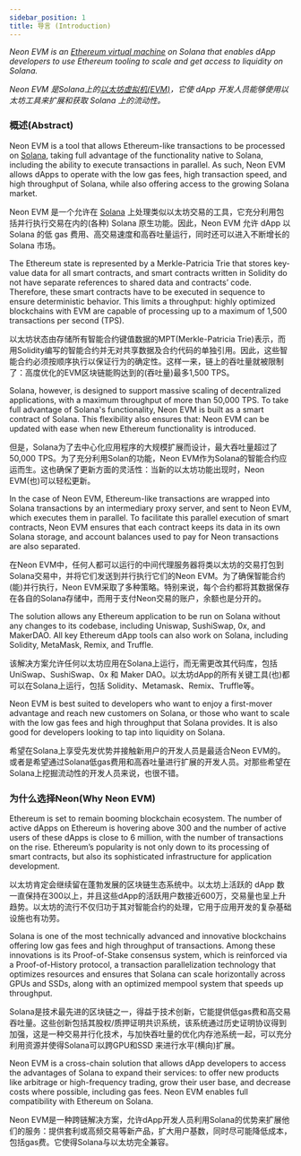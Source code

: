 ```yaml
---
sidebar_position: 1
title: 导言 (Introduction)
---
```

*Neon EVM is an _[Ethereum virtual machine](https://ethereum.org/en/developers/docs/evm/)_ on Solana that enables dApp developers to use Ethereum tooling to scale and get access to liquidity on Solana.*

*Neon EVM 是Solana上的[以太坊虚拟机(EVM)](https://ethereum.org/en/developers/docs/evm/)，它使 dApp 开发人员能够使用以太坊工具来扩展和获取 Solana 上的流动性。*


### 概述(Abstract)

Neon EVM is a tool that allows Ethereum-like transactions to be processed on [Solana](https://docs.solana.com/introduction), taking full advantage of the functionality native to Solana, including the ability to execute transactions in parallel. As such, Neon EVM allows dApps to operate with the low gas fees, high transaction speed, and high throughput of Solana, while also offering access to the growing Solana market.

Neon EVM 是一个允许在  [Solana](https://docs.solana.com/introduction) 上处理类似以太坊交易的工具，它充分利用包括并行执行交易在内的(各种) Solana 原生功能。因此，Neon EVM 允许 dApp 以 Solana 的低 gas 费用、高交易速度和高吞吐量运行，同时还可以进入不断增长的 Solana 市场。

The Ethereum state is represented by a Merkle-Patricia Trie that stores key-value data for all smart contracts, and smart contracts written in Solidity do not have separate references to shared data and contracts’ code. Therefore, these smart contracts have to be executed in sequence to ensure deterministic behavior. This limits a throughput: highly optimized blockchains with EVM are capable of processing up to a maximum of 1,500 transactions per second (TPS).



以太坊状态由存储所有智能合约键值数据的MPT(Merkle-Patricia Trie)表示，而用Solidity编写的智能合约并无对共享数据及合约代码的单独引用。因此，这些智能合约必须按顺序执行以保证行为的确定性。这样一来，链上的吞吐量就被限制了：高度优化的EVM区块链能购达到的(吞吐量)最多1,500 TPS。

Solana, however, is designed to support massive scaling of decentralized applications, with a maximum throughput of more than 50,000 TPS. To take full advantage of Solana's functionality, Neon EVM is built as a smart contract of Solana. This flexibility also ensures that: Neon EVM can be updated with ease when new Ethereum functionality is introduced.

但是，Solana为了去中心化应用程序的大规模扩展而设计，最大吞吐量超过了50,000 TPS。为了充分利用Solan的功能，Neon EVM作为Solana的智能合约应运而生。这也确保了更新方面的灵活性：当新的以太坊功能出现时，Neon EVM(也)可以轻松更新。

In the case of Neon EVM, Ethereum-like transactions are wrapped into Solana transactions by an intermediary proxy server, and sent to Neon EVM, which executes them in parallel. To facilitate this parallel execution of smart contracts, Neon EVM ensures that each contract keeps its data in its own Solana storage, and account balances used to pay for Neon transactions are also separated.

在Neon EVM中，任何人都可以运行的中间代理服务器将类以太坊的交易打包到Solana交易中，并将它们发送到并行执行它们的Neon EVM。为了确保智能合约(能)并行执行，Neon EVM采取了多种策略。特别来说，每个合约都将其数据保存在各自的Solana存储中，而用于支付Neon交易的账户，余额也是分开的。

The solution allows any Ethereum application to be run on Solana without any changes to its codebase, including Uniswap, SushiSwap, 0x, and MakerDAO. All key Ethereum dApp tools can also work on Solana, including Solidity, MetaMask, Remix, and Truffle.

该解决方案允许任何以太坊应用在Solana上运行，而无需更改其代码库，包括 UniSwap、SushiSwap、0x 和 Maker DAO。以太坊dApp的所有关键工具(也)都可以在Solana上运行，包括 Solidity、Metamask、Remix、Truffle等。

Neon EVM is best suited to developers who want to enjoy a first-mover advantage and reach new customers on Solana, or those who want to scale with the low gas fees and high throughput that Solana provides. It is also good for developers looking to tap into liquidity on Solana.

希望在Solana上享受先发优势并接触新用户的开发人员是最适合Neon EVM的。或者是希望通过Solana低gas费用和高吞吐量进行扩展的开发人员。对那些希望在Solana上挖掘流动性的开发人员来说，也很不错。

### 为什么选择Neon(Why Neon EVM)

Ethereum is set to remain booming blockchain ecosystem. The number of active dApps on Ethereum is hovering above 300 and the number of active users of these dApps is close to 6 million, with the number of transactions on the rise. Ethereum’s popularity is not only down to its processing of smart contracts, but also its sophisticated infrastructure for application development.

以太坊肯定会继续留在蓬勃发展的区块链生态系统中。以太坊上活跃的 dApp 数一直保持在300以上，并且这些dApp的活跃用户数接近600万，交易量也呈上升趋势。以太坊的流行不仅归功于其对智能合约的处理，它用于应用开发的复杂基础设施也有功劳。

Solana is one of the most technically advanced and innovative blockchains offering low gas fees and high throughput of transactions. Among these innovations is its Proof-of-Stake consensus system, which is reinforced via a Proof-of-History protocol, a transaction parallelization technology that optimizes resources and ensures that Solana can scale horizontally across GPUs and SSDs, along with an optimized mempool system that speeds up throughput.

Solana是技术最先进的区块链之一，得益于技术创新，它能提供低gas费和高交易吞吐量。这些创新包括其股权/质押证明共识系统，该系统通过历史证明协议得到加强，这是一种交易并行化技术，与加快吞吐量的优化内存池系统一起，可以充分利用资源并使得Solana可以跨GPU和SSD 来进行水平(横向)扩展。

Neon EVM is a cross-chain solution that allows dApp developers to access the advantages of Solana to expand their services: to offer new products like arbitrage or high-frequency trading, grow their user base, and decrease costs where possible, including gas fees. Neon EVM enables full compatibility with Ethereum on Solana.

Neon EVM是一种跨链解决方案，允许dApp开发人员利用Solana的优势来扩展他们的服务：提供套利或高频交易等新产品，扩大用户基数，同时尽可能降低成本，包括gas费。它使得Solana与以太坊完全兼容。
